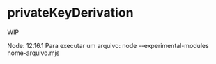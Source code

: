 # privateKeyDerivation

WIP

Node: 12.16.1
Para executar um arquivo: node --experimental-modules nome-arquivo.mjs
